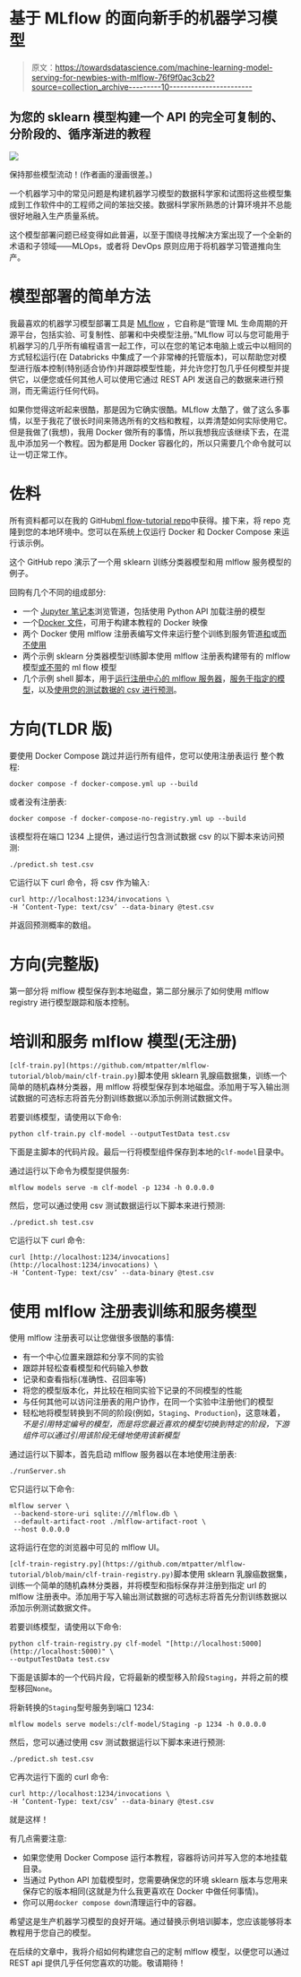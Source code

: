 # 基于 MLflow 的面向新手的机器学习模型

> 原文：<https://towardsdatascience.com/machine-learning-model-serving-for-newbies-with-mlflow-76f9f0ac3cb2?source=collection_archive---------10----------------------->

## 为您的 sklearn 模型构建一个 API 的完全可复制的、分阶段的、循序渐进的教程

![](img/608c600154a9b5801a8b683fe7fd665b.png)

保持那些模型流动！(作者画的漫画很差。)

一个机器学习中的常见问题是构建机器学习模型的数据科学家和试图将这些模型集成到工作软件中的工程师之间的笨拙交接。数据科学家所熟悉的计算环境并不总能很好地融入生产质量系统。

这个模型部署问题已经变得如此普遍，以至于围绕寻找解决方案出现了一个全新的术语和子领域——MLOps，或者将 DevOps 原则应用于将机器学习管道推向生产。

# 模型部署的简单方法

我最喜欢的机器学习模型部署工具是 [MLflow](https://www.mlflow.org/) ，它自称是“管理 ML 生命周期的开源平台，包括实验、可复制性、部署和中央模型注册。”MLflow 可以与您可能用于机器学习的几乎所有编程语言一起工作，可以在您的笔记本电脑上或云中以相同的方式轻松运行(在 Databricks 中集成了一个非常棒的托管版本)，可以帮助您对模型进行版本控制(特别适合协作)并跟踪模型性能，并允许您打包几乎任何模型并提供它，以便您或任何其他人可以使用它通过 REST API 发送自己的数据来进行预测，而无需运行任何代码。

如果你觉得这听起来很酷，那是因为它确实很酷。MLflow 太酷了，做了这么多事情，以至于我花了很长时间来筛选所有的文档和教程，以弄清楚如何实际使用它。但是我做了(我想)，我用 Docker 做所有的事情，所以我想我应该继续下去，在混乱中添加另一个教程。因为都是用 Docker 容器化的，所以只需要几个命令就可以让一切正常工作。

# 佐料

所有资料都可以在我的 GitHub[ml flow-tutorial repo](https://github.com/mtpatter/mlflow-tutorial)中获得。接下来，将 repo 克隆到您的本地环境中。您可以在系统上仅运行 Docker 和 Docker Compose 来运行该示例。

这个 GitHub repo 演示了一个用 sklearn 训练分类器模型和用 mlflow 服务模型的例子。

回购有几个不同的组成部分:

*   一个 [Jupyter 笔记本](https://github.com/mtpatter/mlflow-tutorial/blob/main/mlflow-sklearn.ipynb)浏览管道，包括使用 Python API 加载注册的模型
*   一个[Docker 文件](https://github.com/mtpatter/mlflow-tutorial/blob/main/Dockerfile)，可用于构建本教程的 Docker 映像
*   两个 Docker 使用 mlflow 注册表编写文件来运行整个训练到服务管道[和](https://github.com/mtpatter/mlflow-tutorial/blob/main/docker-compose.yml)或[而不使用](https://github.com/mtpatter/mlflow-tutorial/blob/main/docker-compose-no-registry.yml)
*   两个示例 sklearn 分类器模型训练脚本使用 mlflow 注册表构建带有的 mlflow 模型[或不带](https://github.com/mtpatter/mlflow-tutorial/blob/main/clf-train-registry.py)的 ml flow 模型
*   几个示例 shell 脚本，用于[运行注册中心的 mlflow 服务器](https://github.com/mtpatter/mlflow-tutorial/blob/main/runServer.sh)，[服务于指定的模型](https://github.com/mtpatter/mlflow-tutorial/blob/main/serveModel.sh)，以及[使用您的测试数据的 csv 进行预测](https://github.com/mtpatter/mlflow-tutorial/blob/main/predict.sh)。

# 方向(TLDR 版)

要使用 Docker Compose 跳过并运行所有组件，您可以使用注册表运行
整个教程:

```
docker compose -f docker-compose.yml up --build
```

或者没有注册表:

```
docker compose -f docker-compose-no-registry.yml up --build
```

该模型将在端口 1234 上提供，通过运行包含测试数据 csv 的以下脚本来访问预测:

```
./predict.sh test.csv
```

它运行以下 curl 命令，将 csv 作为输入:

```
curl http://localhost:1234/invocations \
-H ‘Content-Type: text/csv’ --data-binary @test.csv
```

并返回预测概率的数组。

# 方向(完整版)

第一部分将 mlflow 模型保存到本地磁盘，第二部分展示了如何使用 mlflow registry 进行模型跟踪和版本控制。

# 培训和服务 mlflow 模型(无注册)

`[clf-train.py](https://github.com/mtpatter/mlflow-tutorial/blob/main/clf-train.py)`脚本使用 sklearn 乳腺癌数据集，训练一个简单的随机森林分类器，用 mlflow 将模型保存到本地磁盘。添加用于写入输出测试数据的可选标志将首先分割训练数据以添加示例测试数据文件。

若要训练模型，请使用以下命令:

```
python clf-train.py clf-model --outputTestData test.csv
```

下面是主脚本的代码片段。最后一行将模型组件保存到本地的`clf-model`目录中。

通过运行以下命令为模型提供服务:

```
mlflow models serve -m clf-model -p 1234 -h 0.0.0.0
```

然后，您可以通过使用 csv 测试数据运行以下脚本来进行预测:

```
./predict.sh test.csv
```

它运行以下 curl 命令:

```
curl [http://localhost:1234/invocations](http://localhost:1234/invocations) \
-H ‘Content-Type: text/csv’ --data-binary @test.csv
```

# 使用 mlflow 注册表训练和服务模型

使用 mlflow 注册表可以让您做很多很酷的事情:

*   有一个中心位置来跟踪和分享不同的实验
*   跟踪并轻松查看模型和代码输入参数
*   记录和查看指标(准确性、召回率等)
*   将您的模型版本化，并比较在相同实验下记录的不同模型的性能
*   与任何其他可以访问注册表的用户协作，在同一个实验中注册他们的模型
*   轻松地将模型转换到不同的阶段(例如，`Staging`、`Production`)，这意味着，*不是引用特定编号的模型，而是将您最近喜欢的模型切换到特定的阶段，下游组件可以通过引用该阶段无缝地使用该新模型*

通过运行以下脚本，首先启动 mlflow 服务器以在本地使用注册表:

```
./runServer.sh
```

它只运行以下命令:

```
mlflow server \
 --backend-store-uri sqlite:///mlflow.db \
 --default-artifact-root ./mlflow-artifact-root \
 --host 0.0.0.0
```

这将运行在您的浏览器中可见的 mlflow UI。

`[clf-train-registry.py](https://github.com/mtpatter/mlflow-tutorial/blob/main/clf-train-registry.py)`脚本使用 sklearn 乳腺癌数据集，训练一个简单的随机森林分类器，并将模型和指标保存并注册到指定 url 的 mlflow 注册表中。添加用于写入输出测试数据的可选标志将首先分割训练数据以添加示例测试数据文件。

若要训练模型，请使用以下命令:

```
python clf-train-registry.py clf-model "[http://localhost:5000](http://localhost:5000)" \
--outputTestData test.csv
```

下面是该脚本的一个代码片段，它将最新的模型移入阶段`Staging`，并将之前的模型移回`None`。

将新转换的`Staging`型号服务到端口 1234:

```
mlflow models serve models:/clf-model/Staging -p 1234 -h 0.0.0.0
```

然后，您可以通过使用 csv 测试数据运行以下脚本来进行预测:

```
./predict.sh test.csv
```

它再次运行下面的 curl 命令:

```
curl http://localhost:1234/invocations \
-H ‘Content-Type: text/csv’ --data-binary @test.csv
```

就是这样！

有几点需要注意:

*   如果您使用 Docker Compose 运行本教程，容器将访问并写入您的本地挂载目录。
*   当通过 Python API 加载模型时，您需要确保您的环境 sklearn 版本与您用来保存它的版本相同(这就是为什么我更喜欢在 Docker 中做任何事情)。
*   你可以用`docker compose down`清理运行中的容器。

希望这是生产机器学习模型的良好开端。通过替换示例培训脚本，您应该能够将本教程用于您自己的模型。

在后续的文章中，我将介绍如何构建您自己的定制 mlflow 模型，以便您可以通过 REST api 提供几乎任何您喜欢的功能。敬请期待！